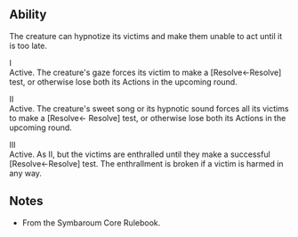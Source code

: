 ## Ability
The creature can hypnotize its victims and make them unable to act until it is too late.

I<br>Active. The creature's gaze forces its victim to make a \[Resolve←Resolve\] test, or otherwise lose both its Actions in the upcoming round.

II<br>Active. The creature's sweet song or its hypnotic sound forces all its victims to make a \[Resolve← Resolve\] test, or otherwise lose both its Actions in the upcoming round.

III<br>Active. As II, but the victims are enthralled until they make a successful \[Resolve←Resolve\] test. The enthrallment is broken if a victim is harmed in any way.
## Notes
* From the Symbaroum Core Rulebook.